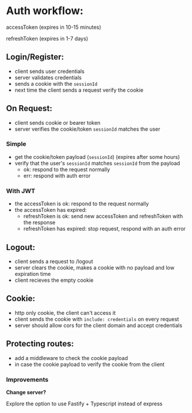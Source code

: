 # Auth workflow:

accessToken (expires in 10-15 minutes)

refreshToken (expires in 1-7 days)

## Login/Register:
- client sends user credentials
- server validates credentials
- sends a cookie with the `sessionId`
- next time the client sends a request verify the cookie

## On Request:
- client sends cookie or bearer token
- server verifies the cookie/token `sessionId` matches the user 

### Simple
- get the cookie/token payload (`sessionId`) (expires after some hours)
- verify that the user's `sessionId` matches `sessionId` from the payload
    - ok: respond to the request normally
    - err: respond with auth error

### With JWT
- the accessToken is ok: respond to the request normally
- the accessToken has expired: 
    - refreshToken is ok: send new accessToken and refreshToken with the response
    - refreshToken has expired: stop request, respond with an auth error
    

## Logout:
- client sends a request to /logout
- server clears the cookie, makes a cookie with no payload and low expiration time
- client recieves the empty cookie

## Cookie:
- http only cookie, the client can't access it
- client sends the cookie with  `include: credentials` on every request
- server should allow cors for the client domain and accept credentials
    
## Protecting routes:
- add a middleware to check the cookie payload
- in case the cookie payload to verify the cookie from the client


### Improvements

**Change server?**

Explore the option to use Fastify + Typescript instead of express